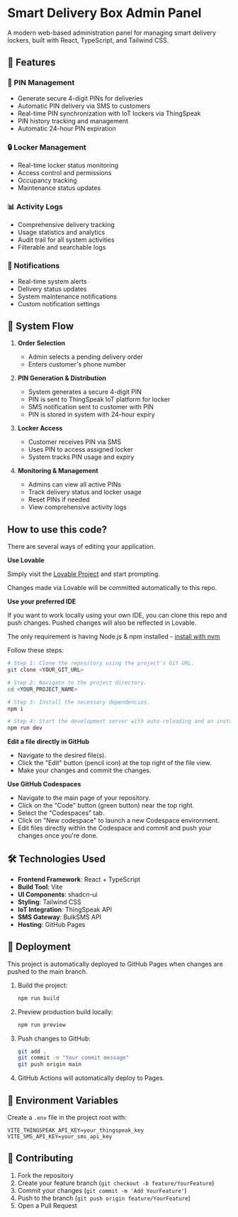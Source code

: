 # Smart Delivery Box Admin Panel

A modern web-based administration panel for managing smart delivery lockers, built with React, TypeScript, and Tailwind CSS.

## 🚀 Features

### 📱 PIN Management
- Generate secure 4-digit PINs for deliveries
- Automatic PIN delivery via SMS to customers
- Real-time PIN synchronization with IoT lockers via ThingSpeak
- PIN history tracking and management
- Automatic 24-hour PIN expiration

### 🔒 Locker Management
- Real-time locker status monitoring
- Access control and permissions
- Occupancy tracking
- Maintenance status updates

### 📊 Activity Logs
- Comprehensive delivery tracking
- Usage statistics and analytics
- Audit trail for all system activities
- Filterable and searchable logs

### 🔔 Notifications
- Real-time system alerts
- Delivery status updates
- System maintenance notifications
- Custom notification settings

## 🔄 System Flow

1. **Order Selection**
   - Admin selects a pending delivery order
   - Enters customer's phone number

2. **PIN Generation & Distribution**
   - System generates a secure 4-digit PIN
   - PIN is sent to ThingSpeak IoT platform for locker
   - SMS notification sent to customer with PIN
   - PIN is stored in system with 24-hour expiry

3. **Locker Access**
   - Customer receives PIN via SMS
   - Uses PIN to access assigned locker
   - System tracks PIN usage and expiry

4. **Monitoring & Management**
   - Admins can view all active PINs
   - Track delivery status and locker usage
   - Reset PINs if needed
   - View comprehensive activity logs

## How to use this code?

There are several ways of editing your application.

**Use Lovable**

Simply visit the [Lovable Project](https://lovable.dev/projects/70587f4f-ed3e-493a-a5e9-817bf7edcde1) and start prompting.

Changes made via Lovable will be committed automatically to this repo.

**Use your preferred IDE**

If you want to work locally using your own IDE, you can clone this repo and push changes. Pushed changes will also be reflected in Lovable.

The only requirement is having Node.js & npm installed - [install with nvm](https://github.com/nvm-sh/nvm#installing-and-updating)

Follow these steps:

```sh
# Step 1: Clone the repository using the project's Git URL.
git clone <YOUR_GIT_URL>

# Step 2: Navigate to the project directory.
cd <YOUR_PROJECT_NAME>

# Step 3: Install the necessary dependencies.
npm i

# Step 4: Start the development server with auto-reloading and an instant preview.
npm run dev
```

**Edit a file directly in GitHub**

- Navigate to the desired file(s).
- Click the "Edit" button (pencil icon) at the top right of the file view.
- Make your changes and commit the changes.

**Use GitHub Codespaces**

- Navigate to the main page of your repository.
- Click on the "Code" button (green button) near the top right.
- Select the "Codespaces" tab.
- Click on "New codespace" to launch a new Codespace environment.
- Edit files directly within the Codespace and commit and push your changes once you're done.

## 🛠️ Technologies Used

- **Frontend Framework**: React + TypeScript
- **Build Tool**: Vite
- **UI Components**: shadcn-ui
- **Styling**: Tailwind CSS
- **IoT Integration**: ThingSpeak API
- **SMS Gateway**: BulkSMS API
- **Hosting**: GitHub Pages

## 🚀 Deployment

This project is automatically deployed to GitHub Pages when changes are pushed to the main branch.

1. Build the project:
   ```bash
   npm run build
   ```

2. Preview production build locally:
   ```bash
   npm run preview
   ```

3. Push changes to GitHub:
   ```bash
   git add .
   git commit -m "Your commit message"
   git push origin main
   ```

4. GitHub Actions will automatically deploy to Pages.

## 🔐 Environment Variables

Create a `.env` file in the project root with:

```env
VITE_THINGSPEAK_API_KEY=your_thingspeak_key
VITE_SMS_API_KEY=your_sms_api_key
```

## 🤝 Contributing

1. Fork the repository
2. Create your feature branch (`git checkout -b feature/YourFeature`)
3. Commit your changes (`git commit -m 'Add YourFeature'`)
4. Push to the branch (`git push origin feature/YourFeature`)
5. Open a Pull Request
